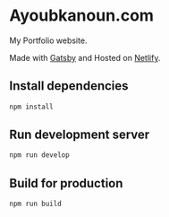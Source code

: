 # Ayoubkanoun.com

My Portfolio website.

Made with [Gatsby](https://www.gatsbyjs.org/) and Hosted on [Netlify](https://www.netlify.com/).

## Install dependencies

```javascript
npm install
```

## Run development server

```javascript
npm run develop
```

## Build for production

```javascript
npm run build
```

